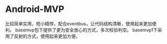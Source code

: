# Android-MVP
比较简单实用，短小精悍，配合eventbus，让代码结构清晰，使用起来更加便利。
basemvp包下提供了更为安全放心的方式，多次校验判空。
basemvp1下采用了反射的方式，使用起来更加方便。
